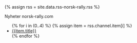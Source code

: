 {% assign rss = site.data.rss-norsk-rally.rss %}

<div class="Block">
		 <div class="Block-tl"></div>
		 <div class="Block-tr"></div>
		 <div class="Block-bl"></div>
		 <div class="Block-br"></div>
		 <div class="Block-tc"></div>
		 <div class="Block-bc"></div>
		 <div class="Block-cl"></div>
		 <div class="Block-cr"></div>
		 <div class="Block-cc"></div>
		 <div class="Block-body">
			  <div class="BlockHeader">
					<div class="l"></div>
					<div class="r"></div>
					<div class="header-tag-icon">
						 <div class="t">Nyheter norsk-rally.com</div>
					</div>
			  </div>
			  <div class="BlockContent">
					<div class="BlockContent-body">
					<ul class="unindented">
                        {% for i in (0..4) %}
                            {% assign item = rss.channel.item[i] %}
                            <li>
                                <a href="{{item.link}}" target="_blank">{{item.title}}</a>
                            </li>
                        {% endfor %}
                        </ul>
					</div>
			  </div>
		 </div>
	</div>
